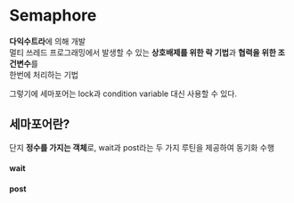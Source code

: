 

# Semaphore  

**다익수트라**에 의해 개발  
멀티 쓰레드  프로그래밍에서 발생할 수 있는 **상호배제를 위한 락 기법**과 **협력을 위한 조건변수**를  
한번에 처리하는 기법  

그렇기에 세마포어는 lock과 condition variable 대신 사용할 수 있다.  


## 세마포어란?  

단지 **정수를 가지는 객체**로, wait과 post라는 두 가지 루틴을 제공하여 동기화 수행  


#### wait  

#### post  

